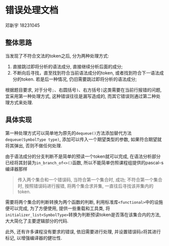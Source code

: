 # 错误处理文档

邓新宇 18231045

## 整体思路

当发现了不符合文法的token之后, 分为两种处理方式:
1. 直接跳过即将分析的语法成分, 直接继续分析后面的成分;
2. 不断向后寻找，直至找到符合当前语法成分的token, 或者找到符合下一语法成分的token. 若是后一种情况, 仍旧需要跳过即将分析的语法成分;

根据题目要求, 对于分号`;`、右圆括号`)`、右方括号`]`这类需要在当前行报错的问题, 宜采用第一种处理方式, 这种错误往往是漏写造成的, 而其它错误则通过第二种处理方式来处理.



## 具体实现

第一种处理方式可以简单地为原先的`dequeue()`方法添加替代方法`dequeue(SymbolType type)`, 添加可以传入一个期望类型的参数, 如果符合期望就将其弹出, 否则不做任何处理.

由于语法成分的分支判断不是简单的预读一个token就可以完成, 在语法分析部分已经将其封装为`in_branch_of<>()`函数, 所以不能简单仿照课程组提供的pascal-s编译器那样
> 传入两个集合和一个错误码, 当符合第一个集合时, 成功; 不符合第一个集合时, 按照错误码进行报错, 将两个集合求并集, 一直往后寻找该并集内的token.

需要将两个集合的判断转换为两个函数的判断, 利用标准库`<functional>`中的设施便可以完成, 为了方便使用, 提供一些重载和工具类, 将`initializer_list<SymbolType>`转换为判断预读token是否落在该集合内的方法, 大大简化了主要逻辑部分的代码.

此外, 还有许多课程没有要求的错误, 依旧需要进行处理, 并设置错误码`z`将其进行标记, 以增强编译器的健壮性.

